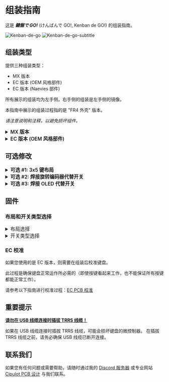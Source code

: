# 组装指南

这是 **_鍵盤で GO!_** (けんばんで GO!, Kenban de GO!) 的组装指南。

![Kenban-de-go](https://raw.githubusercontent.com/Cipulot/Kenban-de-GO-Build-Guides/refs/heads/main/img/kenban_de_go.png)
![Kenban-de-go-subtitle](https://raw.githubusercontent.com/Cipulot/Kenban-de-GO-Build-Guides/refs/heads/main/img/kenban_de_go_subtitle.png)

## 组装类型

提供三种组装类型：

- MX 版本
- EC 版本 (OEM 风格部件)
- EC 版本 (Naevies 部件)

所有展示的组装均为左手侧。右手侧的组装是左手侧的镜像。

本指南中展示的组装过程指的是 "FR4 外壳" 版本。

_请注意说明和注释，以避免损坏组件。_

<details>
  <summary style="font-size:1.1em; font-weight:600;">MX 版本</summary>

## 部件

### 必需部件

| 名称          | 数量    | 备注                                  |
| :------------ | :------ | :------------------------------------ |
| PCB           | 1 套    |                                       |
| 背板          | 1 套    |                                       |
| MX 轴板       | 1 套    |                                       |
| 机械轴        | 42 - 46 | 仅限樱桃 MX 兼容轴                    |
| 键帽          | 42 - 46 | 1u 40 个, 1.5u 2 个                   |
| 外壳垫柱 M2   | 8       | M2x9mm                                |
| 外壳螺丝 M2   | 16      | M2x5mm (最大 ⌀4mm 头以避免与开关干涉) |
| 橡胶脚垫      | 8       |                                       |
| TRS/TRRS 线缆 | 1       | TRS (3 极) 和 TRRS (4 极) 线缆均兼容  |
| Type-C 线缆   | 1       |                                       |

### 可选部件

| 名称       | 数量     | 备注                                                                                      |
| :--------- | :------- | :---------------------------------------------------------------------------------------- |
| 旋转编码器 | 0 - 4 个 | EC12 兼容的旋转编码器产品                                                                 |
| OLED       | 0 - 2 个 | 0.91" 128x32 OLED 显示模块和排针 (支持 128x64 OLED，但需要不同的固件和安装方式以避免干涉) |

## 组装步骤

### 1: 将垫柱安装到定位板上

使用 M2x5mm 螺丝，将垫柱固定到定位板上的指定孔位。

定位板上用于固定垫柱的螺丝孔由小的圆形金属化通孔标记。

根据您正在构建的布局，3x6 或 3x5，您需要选择相应的孔位来安装垫柱，如下图所示（某些位置无论布局如何都是共用的）。

![mx-spacer-plate-locations](https://raw.githubusercontent.com/Cipulot/Kenban-de-GO-Build-Guides/refs/heads/main/img/mx/mx-spacer-plate-locations.png)

![mx-spacer-plate](https://raw.githubusercontent.com/Cipulot/Kenban-de-GO-Build-Guides/refs/heads/main/img/mx/mx-spacer-plate.png)

### 2: 将开关安装到定位板和 PCB 上

将四个对角的开关插入定位板，确保它们牢固就位。

![mx-switch-corners-plate](https://raw.githubusercontent.com/Cipulot/Kenban-de-GO-Build-Guides/refs/heads/main/img/mx/mx-switch-corners-plate.png)

将定位板与 PCB 对齐，并用力将它们按压在一起，直到开关完全插入 PCB。

![mx-switch-corners-plate-pcb](https://raw.githubusercontent.com/Cipulot/Kenban-de-GO-Build-Guides/refs/heads/main/img/mx/mx-switch-corners-plate-pcb.png)

之后，将其余的开关安装到定位板和 PCB 上。

![mx-switch-plate-pcb](https://raw.githubusercontent.com/Cipulot/Kenban-de-GO-Build-Guides/refs/heads/main/img/mx/mx-switch-plate-pcb.png)

### 3: 将背板安装到步骤 1 和 2 的组件上

将步骤 2 的组件翻转过来，使背面朝上，并将背板与组件对齐。

使用 M2x5mm 螺丝，在步骤 1 中安装垫柱的镜像位置，将背板固定到组件上。

![mx-backplate-assembly](https://raw.githubusercontent.com/Cipulot/Kenban-de-GO-Build-Guides/refs/heads/main/img/mx/mx-backplate-assembly.png)

### 4: 安装橡胶脚垫

将橡胶脚垫粘贴到背板上的指定角落。

![mx-rubber-feets](https://raw.githubusercontent.com/Cipulot/Kenban-de-GO-Build-Guides/refs/heads/main/img/mx/mx-rubber-feets.png)

### 5: 安装键帽

将键帽安装到开关上，确保它们牢固就位。

</details>

<details>
  <summary style="font-size:1.1em; font-weight:600;">EC 版本 (OEM 风格部件)</summary>

## 部件

### 必需部件

| 名称          | 数量    | 备注                                                                                                 |
| :------------ | :------ | :--------------------------------------------------------------------------------------------------- |
| PCB           | 1 套    |                                                                                                      |
| 背板          | 1 套    |                                                                                                      |
| EC 定位板     | 1 套    |                                                                                                      |
| EC 外壳       | 42 - 46 | Topre 或 OEM 风格的外壳需要修改（稍后展示）\ Dynacap 不需要任何修改                                  |
| EC 滑块       | 42 - 46 | Topre OEM 或 MX 兼容                                                                                 |
| EC 静音环     | 42 - 46 | 如果您想要更安静的输入体验                                                                           |
| EC 胶碗       | 42 - 46 | 由于布局原因，需要切割以获得正确对齐                                                                 |
| EC 弹簧       | 42 - 46 |                                                                                                      |
| 键帽          | 42 - 46 | 1u 40 个, 1.5u 2 个 (根据滑块选择 Topre 十字柱或 MX 十字柱)                                          |
| 外壳垫柱 M2   | 8       | M2x9mm                                                                                               |
| 外壳螺丝 M2   | 16      | M2x5mm (最大 ⌀4mm 头以避免与开关干涉)                                                                |
| EC 螺丝 M2    | 24 - 28 | M2x8mm (最大 ⌀4mm 头以避免与开关干涉) 用于 EC 组件的压缩固定。数量根据选择的 3x5 或 3x6 布局而不同。 |
| 橡胶脚垫      | 8       |                                                                                                      |
| TRS/TRRS 线缆 | 1       | TRS (3 极) 和 TRRS (4 极) 线缆均兼容                                                                 |
| Type-C 线缆   | 1       |                                                                                                      |

### 可选部件

| 名称       | 数量     | 备注                                                                                      |
| :--------- | :------- | :---------------------------------------------------------------------------------------- |
| 旋转编码器 | 0 - 4 个 | EC12 兼容的旋转编码器产品                                                                 |
| OLED       | 0 - 2 个 | 0.91" 128x32 OLED 显示模块和排针 (支持 128x64 OLED，但需要不同的固件和安装方式以避免干涉) |

## 修改 EC 外壳

如果您使用 Topre 或 OEM 风格的外壳，则需要修改它们以适应这款键盘的布局。修改涉及切割外壳的一部分，以确保压缩螺丝有适当的间隙和配合度。

按照下图所示，切割指示部分来修改外壳。

![ec-housing-modification](https://raw.githubusercontent.com/Cipulot/Kenban-de-GO-Build-Guides/refs/heads/main/img/ec/ec-housing-modification.png)

您需要对以下标记位置使用的所有外壳进行此修改：

![ec-housing-modification-locations](https://raw.githubusercontent.com/Cipulot/Kenban-de-GO-Build-Guides/refs/heads/main/img/ec/ec-housing-modification-locations.png)

Dynacap 外壳不需要任何修改，因为它们设计时有足够的间隙。

## 组装步骤

### 1: 将垫柱安装到定位板上

使用 M2x5mm 螺丝，将垫柱固定到定位板上的指定孔位。

定位板上用于固定垫柱的螺丝孔由小的圆形金属化通孔标记。

根据您正在构建的布局，3x6 或 3x5，您需要选择相应的孔位来安装垫柱，如下图所示（某些位置无论布局如何都是共用的）。

![ec-spacer-plate-locations](https://raw.githubusercontent.com/Cipulot/Kenban-de-GO-Build-Guides/refs/heads/main/img/ec/ec-spacer-plate-locations.png)

![ec-spacer-plate](https://raw.githubusercontent.com/Cipulot/Kenban-de-GO-Build-Guides/refs/heads/main/img/ec/ec-spacer-plate.png)

### 2: 将 EC 外壳安装到定位板上

将步骤 1 的组件翻转过来，使背面朝上，并将 EC 外壳插入定位板的所有位置，确保它们牢固就位。

![ec-housings-plate](https://raw.githubusercontent.com/Cipulot/Kenban-de-GO-Build-Guides/refs/heads/main/img/ec/ec-housings-plate.png)

注意外壳的方向，外壳上的小圆形切口应在左右两侧，如下图所示。

![ec-housings-plate-orientation](https://raw.githubusercontent.com/Cipulot/Kenban-de-GO-Build-Guides/refs/heads/main/img/ec/ec-housings-plate-orientation.png)

### 3: 支撑步骤 2 的组件并插入 EC 滑块

步骤 2 的组件需要被支撑起来，以便以"自由落体"的方式将 EC 滑块插入外壳（即滑块可以自由落下），这将确保胶碗和弹簧的正确对齐。

之后，将 EC 滑块插入外壳。如果您想要更安静的输入体验，也可以在插入滑块之前在此阶段插入静音环。

![ec-sliders](https://raw.githubusercontent.com/Cipulot/Kenban-de-GO-Build-Guides/refs/heads/main/img/ec/ec-sliders.png)

### 4: 放置胶碗

由于布局原因，您需要切割胶碗以获得正确对齐。切割部分在下图中标示（这里我们假设是 1x4 的胶碗条，如果您使用不同的配置，请相应调整）。

![ec-domes-cut](https://raw.githubusercontent.com/Cipulot/Kenban-de-GO-Build-Guides/refs/heads/main/img/ec/ec-domes-cut.png)

之后，将胶碗放在外壳上，确保它们与外壳的卡口正确对齐。

![ec-domes](https://raw.githubusercontent.com/Cipulot/Kenban-de-GO-Build-Guides/refs/heads/main/img/ec/ec-domes.png)

### 5: 放置弹簧

将弹簧放在胶碗顶部，确保它们居中且不倾斜。

![ec-springs](https://raw.githubusercontent.com/Cipulot/Kenban-de-GO-Build-Guides/refs/heads/main/img/ec/ec-springs.png)

下图高亮显示了弹簧，使其更可见。注意在侧视图中弹簧没有倾斜。

![ec-springs-profile](https://raw.githubusercontent.com/Cipulot/Kenban-de-GO-Build-Guides/refs/heads/main/img/ec/ec-springs-profile.png)

### 6: 将 PCB 放置在组件上

_这是一个精细的步骤，请谨慎并冷静地进行！_

小心地将 PCB 与组件对齐，确保 PCB 与组件正确对齐。
此步骤可能需要一些力气来压缩组件，请耐心并慢慢来。

此时，用一只手牢牢抓住组件，压缩定位板和 PCB，同时用另一只手将 M2x8mm 螺丝插入指定孔中，从定位板侧将 PCB 固定到组件上。

从 4 个角的螺丝开始，然后处理剩余的螺丝。一旦 4 个角固定好，您就可以继续添加剩余的螺丝。

![ec-pcb-assembly](https://raw.githubusercontent.com/Cipulot/Kenban-de-GO-Build-Guides/refs/heads/main/img/ec/ec-pcb-assembly-play.png)

这里有一个 GIF 展示了压缩组件和插入螺丝的过程。

<p align="center">
  <img src="https://raw.githubusercontent.com/Cipulot/Kenban-de-GO-Build-Guides/refs/heads/main/img/ec/ec-pcb-assembly.gif" alt="EC PCB assembly" style="display:block; margin:0 auto;" loading="eager" />
</p>

### 7: 将背板安装到步骤 6 的组件上

将步骤 6 的组件翻转过来，使背面朝上，并将背板与组件对齐，然后使用 M2x5mm 螺丝，在步骤 1 中安装垫柱的镜像位置，将背板固定到组件上。

![ec-backplate-assembly](https://raw.githubusercontent.com/Cipulot/Kenban-de-GO-Build-Guides/refs/heads/main/img/ec/ec-backplate-assembly.png)

### 8: 安装橡胶脚垫

将橡胶脚垫粘贴到背板上的指定角落。

![ec-rubber-feets](https://raw.githubusercontent.com/Cipulot/Kenban-de-GO-Build-Guides/refs/heads/main/img/ec/ec-rubber-feets.png)

### 9: 安装键帽

将键帽安装到开关上，确保它们牢固就位。

</details>

## 可选修改

<details>
<summary style="font-size:1.1em; font-weight:600;">可选 #1: 3x5 键布局</summary>

如果您想使用 3x5 键布局，可以相应地修改定位板和 PCB。您可以选择在键盘的一侧或两侧进行此修改。

需要将定位板的最外列折断。

**注意**：此修改不可逆，请谨慎操作。

![3x5-layout-plate-snap](https://raw.githubusercontent.com/Cipulot/Kenban-de-GO-Build-Guides/refs/heads/main/img/3x5-layout-plate-snap.png)

在折断 PCB 之前，请确保使用小刀或切割器切断连接到该列开关的线路。这是为了在修改后防止任何电气问题。

![3x5-layout-pcb-cut](https://raw.githubusercontent.com/Cipulot/Kenban-de-GO-Build-Guides/refs/heads/main/img/3x5-layout-pcb-cut.png)

切断线路后，您可以折断 PCB 的最外列。

</details>

<details>
<summary style="font-size:1.1em; font-weight:600;">可选 #2: 焊接旋转编码器代替开关</summary>

如果使用旋转编码器，它可以代替开关安装在*以下一个或两个*位置。在这种情况下，需要从背面进行焊接。

![rotary-encoder-location-pcb-top](https://raw.githubusercontent.com/Cipulot/Kenban-de-GO-Build-Guides/refs/heads/main/img/rotary-encoder-location-pcb-top.png)

![rotary-encoder-location-pcb-bottom](https://raw.githubusercontent.com/Cipulot/Kenban-de-GO-Build-Guides/refs/heads/main/img/rotary-encoder-location-pcb-bottom.png)

</details>

<details>
<summary style="font-size:1.1em; font-weight:600;">可选 #3: 焊接 OLED 代替开关</summary>

如果使用 OLED，它可以代替开关安装在此位置。在这种情况下，需要从背面进行焊接。

![oled-location-pcb](https://raw.githubusercontent.com/Cipulot/Kenban-de-GO-Build-Guides/refs/heads/main/img/oled-location-pcb.png)

您还需要折断部分定位板以为 OLED 腾出空间。

![plate-snap-oled](https://raw.githubusercontent.com/Cipulot/Kenban-de-GO-Build-Guides/refs/heads/main/img/plate-snap-oled.png)

我们建议您使用母排针 (1x4) 以便将来轻松更换 OLED。

![oled-header-top](https://raw.githubusercontent.com/Cipulot/Kenban-de-GO-Build-Guides/refs/heads/main/img/oled-header-top.png)

![oled-header-bottom](https://raw.githubusercontent.com/Cipulot/Kenban-de-GO-Build-Guides/refs/heads/main/img/oled-header-bottom.png)

![oled](https://raw.githubusercontent.com/Cipulot/Kenban-de-GO-Build-Guides/refs/heads/main/img/oled.png)

此外，虽然这需要定制外壳和更多的 DIY 工作，但您可以通过飞线将 OLED 的 4 个引脚引出到外壳侧面，从而同时使用开关/编码器和 OLED。

</details>

## 固件

### 布局和开关类型选择

<details>
  <summary style="font-size:1.1em; font-weight:400;">布局选择</summary>

完成组装后，您**必须**选择您使用的布局和开关类型。默认情况下，键盘配置为 EC 模式。

使用 [VIA](https://www.usevia.app/) 您可以轻松配置布局和键位分配。

</details>

<details>
  <summary style="font-size:1.1em; font-weight:400;">开关类型选择</summary>

为了选择开关类型，您将在 `Hybrid Tools` -> `Actuation` 标签页下的 `Switch Type` 下拉菜单中选择相应的选项，`MX` 或 `EC`。

![via-switch-type](https://raw.githubusercontent.com/Cipulot/Kenban-de-GO-Build-Guides/refs/heads/main/img/via-switch-type.png)

</details>

### EC 校准

如果您使用的是 EC 版本，则需要在组装后校准键盘。

此过程是确保键盘正常运作所必需的（即使按键看起来工作，也不能保证所有按键都能正常工作）。

请参考以下指南进行校准过程：[EC PCB 校准](https://cipulot.squarespace.com/guides#:~:text=Notion%20Webpage-,EC%20PCB%20Calibration,-Brief%20video%20guide)

## 重要提示

**<u>请勿在 USB 线缆连接时插拔 TRRS 线缆！</u>**

如果在 USB 线缆连接时插拔 TRRS 线缆，可能会损坏键盘的微控制器。
在插拔 TRRS 线缆之前，请务必确保 USB 线缆已断开连接。

## 联系我们

如果您有任何问题或需要帮助，请随时通过我的 [Discord 服务器](https://discord.gg/YKZSqHG8bJ) 或专业网站 [Cipulot PCB 设计](https://www.lusvsolutions.com/contact) 与我们联系。
